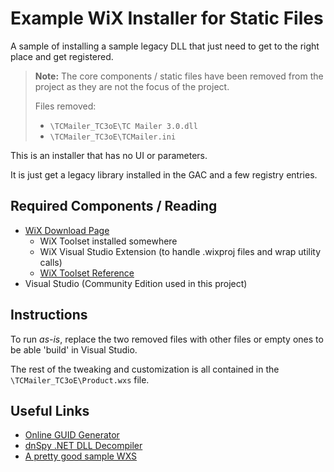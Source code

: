 # Example WiX Installer for Static Files
A sample of installing a sample legacy DLL that just need to get to the right place and get registered.

> **Note:** The core components / static files have been removed from the project as they are not the focus of the project. 
> 
> Files removed: 
> - `\TCMailer_TC3oE\TC Mailer 3.0.dll`
> - `\TCMailer_TC3oE\TCMailer.ini`

This is an installer that has no UI or parameters. 

It is just get a legacy library installed in the GAC and a few registry entries.

## Required Components / Reading
- [WiX Download Page](https://wixtoolset.org/releases/)
  - WiX Toolset installed somewhere
  - WiX Visual Studio Extension (to handle .wixproj files and wrap utility calls)
  - [WiX Toolset Reference](https://wixtoolset.org/documentation/manual/v3/)
- Visual Studio (Community Edition used in this project)

## Instructions
To run *as-is*, replace the two removed files with other files or empty ones to be able 'build' in Visual Studio.

The rest of the tweaking and customization is all contained in the `\TCMailer_TC3oE\Product.wxs` file.

## Useful Links 
- [Online GUID Generator](https://www.guidgenerator.com/online-guid-generator.aspx)
- [dnSpy .NET DLL Decompiler](https://github.com/0xd4d/dnSpy)
- [A pretty good sample WXS](https://helgeklein.com/blog/2014/09/real-world-example-wix-msi-application-installer/#product-wxs)
